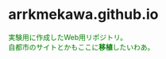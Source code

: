 # arrkmekawa.github.io  

<font color = "green">実験用に作成したWeb用リポジトリ。  
自都市のサイトとかもここに**移植**したいわあ。</font>

